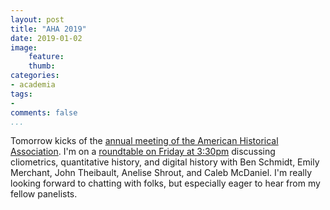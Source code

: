 ```yaml
---
layout: post
title: "AHA 2019"
date: 2019-01-02 
image:
    feature: 
    thumb: 
categories: 
- academia
tags:
- 
comments: false
...
```


Tomorrow kicks of the [annual meeting of the American Historical Association](https://aha.confex.com/aha/2019/webprogram/start.html).  I'm on a [roundtable on Friday at 3:30pm](https://aha.confex.com/aha/2019/webprogram/Session17327.html) discussing cliometrics, quantitative history, and digital history with Ben Schmidt, Emily Merchant, John Theibault, Anelise Shrout, and Caleb McDaniel.  I'm really looking forward to chatting with folks, but especially eager to hear from my fellow panelists.
